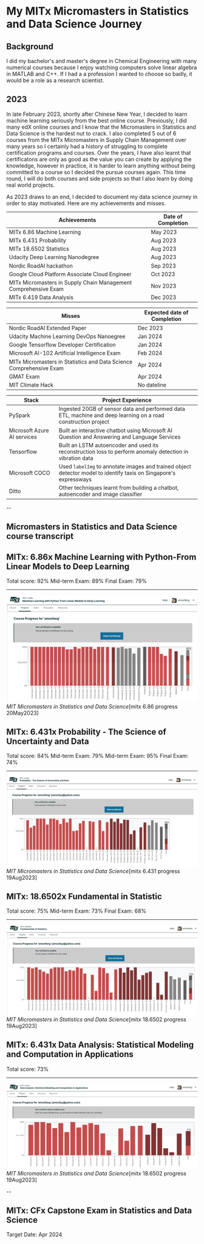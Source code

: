 # My MITx Micromasters in Statistics and Data Science Journey

## Background
I did my bachelor's and master's degree in Chemical Engineering with many numerical courses because I enjoy watching computers solve linear algebra in MATLAB and C++. If I had a a profession I wanted to choose so badly, it would be a role as a research scientist.

## 2023

In late February 2023, shortly after Chinese New Year, I decided to learn machine learning seriously from the best online course. Previously, I did many edX online courses and I know that the Micromasters in Statistics and Data Science is the hardest nut to crack. I also completed 5 out of 6 courses from the MITx Micromasters in Supply Chain Management over many years so I certainly had a history of struggling to complete certification programs and courses. Over the years, I have also learnt that certificatons are only as good as the value you can create by applying the knowledge, however in practice, it is harder to learn anything without being committed to a course so I decided the pursue courses again. This time round, I will do both courses and side projects so that I also learn by doing real world projects.

As 2023 draws to an end, I decided to document my data science journey in order to stay motivated. Here are my achievements and misses.

| Achievements    | Date of Completion |
| -------- | ------- |
| MITx 6.86 Machine Learning| May 2023    |
| MITx 6.431 Probability | Aug 2023     |
| MITx 18.6502 Statistics   | Aug 2023    |
| Udacity Deep Learning Nanodegree   | Aug 2023    |
| Nordic RoadAI hackathon  | Sep 2023    |
| Google Cloud Platform Associate Cloud Engineer   | Oct 2023    |
| MITx Micromasters in Supply Chain Management Comprehensive Exam | Nov 2023    |
| MITx 6.419 Data Analysis  | Dec 2023    |

| Misses   | Expected date of Completion |
| -------- | ------- |
| Nordic RoadAI Extended Paper  | Dec 2023    |
| Udacity Machine Learning DevOps Nanoegree| Jan 2024    |
| Google Tensorflow Developer Certification | Jan 2024     |
| Microsoft AI-102 Artificial Intelligence Exam   | Feb 2024    |
| MITx Micromasters in Statistics and Data Science Comprehensive Exam | Apr 2024    |
| GMAT Exam  | Apr 2024    |
| MIT Climate Hack   | No dateline   |

| Stack   | Project Experience |
| -------- | ------------------ |
| PySpark | Ingested 20GB of sensor data and performed data ETL, machine and deep learning on a road construction project |
| Microsoft Azure AI services | Built an interactive chatbot using Microsoft AI Question and Answering and Language Services |
| Tensorflow | Built an LSTM autoencoder and used its reconstruction loss to perform anomaly detection in vibration data |
| Microsoft COCO | Used `labelImg` to annotate images and trained object detector model to identify taxis on Singapore's expressways |
| Ditto | Other techniques learnt from building a chatbot, autoencoder and image classifier |

--
## Micromasters in Statistics and Data Science course transcript

## MITx: 6.86x Machine Learning with Python-From Linear Models to Deep Learning

Total score: 92%
Mid-term Exam: 89%
Final Exam: 79%

---

![Semantic description of image](mitx_686_final.png "Progress")*MIT Micromasters in Statistics and Data Science*[mitx 6.86 progress 20May2023]

## MITx: 6.431x Probability - The Science of Uncertainty and Data

Total score: 84%
Mid-term Exam: 79%
Mid-term Exam: 95%
Final Exam: 74%

---

![Semantic description of image](mitx_6431.png "Progress")*MIT Micromasters in Statistics and Data Science*[mitx 6.431 progress 19Aug2023]

## MITx: 18.6502x Fundamental in Statistic

Total score: 75%
Mid-term Exam: 73%
Final Exam: 68%

---

![Semantic description of image](mitx_18_6502.png "Progress")*MIT Micromasters in Statistics and Data Science*[mitx 18.6502 progress 19Aug2023]

## MITx: 6.431x Data Analysis: Statistical Modeling and Computation in Applications

Total score: 73%

---

![Semantic description of image](mitx_6419.png "Progress")*MIT Micromasters in Statistics and Data Science*[mitx 18.6502 progress 19Aug2023]

--

## MITx: CFx Capstone Exam in Statistics and Data Science

Target Date: Apr 2024
